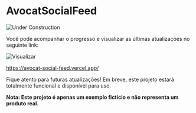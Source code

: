<h1>AvocatSocialFeed</h1>
<img src="https://img.shields.io/badge/Status-Under%20Construction-orange" alt="Under Construction">

Você pode acompanhar o progresso e visualizar as últimas atualizações no seguinte link:

<img src="https://img.shields.io/badge/Visualizar-%E2%86%92-blueviolet" alt="Visualizar">

<a href="https://avocat-social-feed.vercel.app/" target="_new"> https://avocat-social-feed.vercel.app/
</a> 

Fique atento para futuras atualizações! Em breve, este projeto estará totalmente funcional e disponível para uso.


<strong>Nota: Este projeto é apenas um exemplo fictício e não representa um produto real.</strong>
